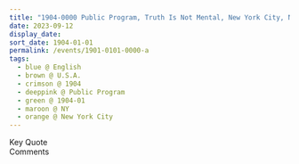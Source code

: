 ```yaml
---
title: "1904-0000 Public Program, Truth Is Not Mental, New York City, NY, U.S.A."
date: 2023-09-12
display_date: 
sort_date: 1904-01-01
permalink: /events/1901-0101-0000-a
tags:
  - blue @ English
  - brown @ U.S.A.
  - crimson @ 1904
  - deeppink @ Public Program
  - green @ 1904-01
  - maroon @ NY
  - orange @ New York City
---
```


<wave-list>
  <list-title color="green" width="75">Key Quote</list-title>
  <list-item color="BlanchedAlmond"  width="200"></list-item>
  <list-item color="Lavender"></list-item>
  <list-item color="BlanchedAlmond"></list-item>
</wave-list>

<br>

<wave-list>
  <list-title color="green" width="75">Comments</list-title>
  <list-item color="BlanchedAlmond"  width="200"></list-item>
  <list-item color="Lavender"></list-item>
  <list-item color="BlanchedAlmond"></list-item>
</wave-list>